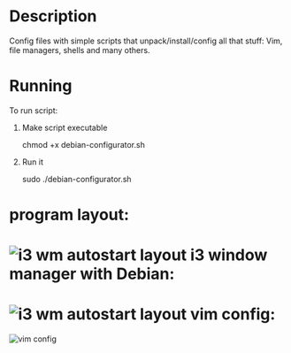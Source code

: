 
Description
=====================

Config files with simple scripts that unpack/install/config all that stuff:
Vim, file managers, shells and many others.


Running
=====================

To run script:

1) Make script executable

	chmod +x debian-configurator.sh
2) Run it

	sudo ./debian-configurator.sh

program layout:
=====================
![i3 wm autostart layout](https://raw.github.com/micdud1995/linux_stuff/master/img/screenshot-program.png)
i3 window manager with Debian:
=====================
![i3 wm autostart layout](https://raw.github.com/micdud1995/linux_stuff/master/img/screenshot-i3.png)
vim config:
=====================
![vim config](https://raw.github.com/micdud1995/linux_stuff/master/img/screenshot-vim.png)

